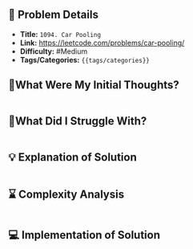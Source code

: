 ## 📝 Problem Details

- **Title:** `1094. Car Pooling`
- **Link:** https://leetcode.com/problems/car-pooling/
- **Difficulty:** #Medium 
- **Tags/Categories:** `{{tags/categories}}`

## 💭What Were My Initial Thoughts?

```

```

## 🤔What Did I Struggle With?

```

```

## 💡 Explanation of Solution

```

```

## ⌛ Complexity Analysis

```

```

## 💻 Implementation of Solution

```cpp

```